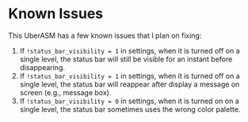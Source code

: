 # Known Issues

This UberASM has a few known issues that I plan on fixing:

1. If `!status_bar_visibility = 1` in settings, when it is turned off on a
   single level, the status bar will still be visible for an instant before
   disappearing.
2. If `!status_bar_visibility = 1` in settings, when it is turned off on a
   single level, the status bar will reappear after display a message on screen
   (e.g., message box).
3. If `!status_bar_visibility = 0` in settings, when it is turned on on a single
   level, the status bar sometimes uses the wrong color palette.
